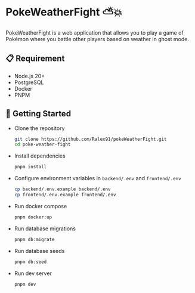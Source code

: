# PokeWeatherFight ⛅💥

PokeWeatherFight is a web application that allows you to play a game of Pokémon where you battle other players based on weather in ghost mode.

## 📋 Requirement

- Node.js 20+
- PostgreSQL
- Docker
- PNPM

## 🚀 Getting Started

- Clone the repository

  ```bash
  git clone https://github.com/Ralex91/pokeWeatherFight.git
  cd poke-weather-fight
  ```

- Install dependencies

  ```bash
  pnpm install
  ```

- Configure environment variables in `backend/.env` and `frontend/.env`

  ```bash
  cp backend/.env.example backend/.env
  cp frontend/.env.example frontend/.env
  ```

- Run docker compose

  ```bash
  pnpm docker:up
  ```

- Run database migrations

  ```bash
  pnpm db:migrate
  ```

- Run database seeds

  ```bash
  pnpm db:seed
  ```

- Run dev server

  ```bash
  pnpm dev
  ```
